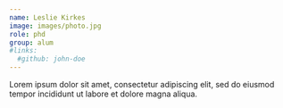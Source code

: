 ```yaml
---
name: Leslie Kirkes
image: images/photo.jpg
role: phd
group: alum
#links:
  #github: john-doe
---
```


Lorem ipsum dolor sit amet, consectetur adipiscing elit, sed do eiusmod tempor incididunt ut labore et dolore magna aliqua.
